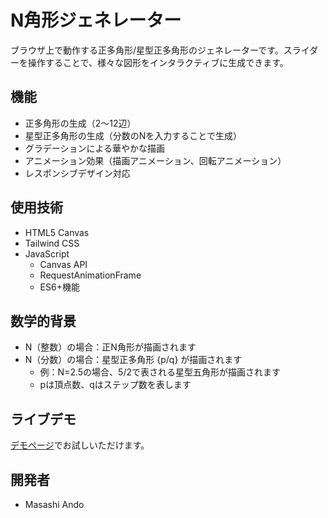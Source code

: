# N角形ジェネレーター

ブラウザ上で動作する正多角形/星型正多角形のジェネレーターです。スライダーを操作することで、様々な図形をインタラクティブに生成できます。

## 機能

- 正多角形の生成（2～12辺）
- 星型正多角形の生成（分数のNを入力することで生成）
- グラデーションによる華やかな描画
- アニメーション効果（描画アニメーション、回転アニメーション）
- レスポンシブデザイン対応

## 使用技術

- HTML5 Canvas
- Tailwind CSS
- JavaScript
  - Canvas API
  - RequestAnimationFrame
  - ES6+機能

## 数学的背景

- N（整数）の場合：正N角形が描画されます
- N（分数）の場合：星型正多角形 {p/q} が描画されます
  - 例：N=2.5の場合、5/2で表される星型五角形が描画されます
  - pは頂点数、qはステップ数を表します

## ライブデモ

[デモページ](https://example.com)でお試しいただけます。

## 開発者

- Masashi Ando